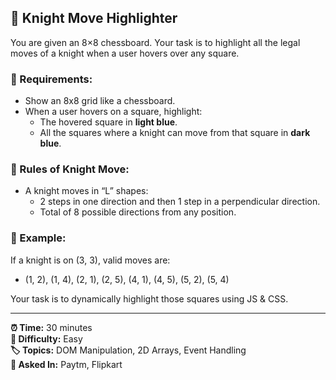 ## 🧠 Knight Move Highlighter

You are given an 8×8 chessboard. Your task is to highlight all the legal moves of a knight when a user hovers over any square.

### 🎯 Requirements:
- Show an 8x8 grid like a chessboard.
- When a user hovers on a square, highlight:
  - The hovered square in **light blue**.
  - All the squares where a knight can move from that square in **dark blue**.

### 🧮 Rules of Knight Move:
- A knight moves in “L” shapes:
  - 2 steps in one direction and then 1 step in a perpendicular direction.
  - Total of 8 possible directions from any position.

### 📌 Example:
If a knight is on (3, 3), valid moves are:
- (1, 2), (1, 4), (2, 1), (2, 5), (4, 1), (4, 5), (5, 2), (5, 4)

Your task is to dynamically highlight those squares using JS & CSS.

---

**⏰ Time:** 30 minutes  
**💪 Difficulty:** Easy  
**🏷 Topics:** DOM Manipulation, 2D Arrays, Event Handling  
**🏢 Asked In:** Paytm, Flipkart
